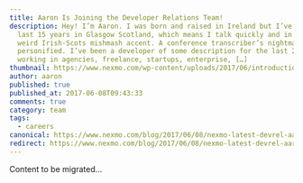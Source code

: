 ```yaml
---
title: Aaron Is Joining the Developer Relations Team!
description: Hey! I’m Aaron. I was born and raised in Ireland but I’ve spent the
  last 15 years in Glasgow Scotland, which means I talk quickly and in some
  weird Irish-Scots mishmash accent. A conference transcriber’s nightmare
  personified. I’ve been a developer of some description for the last 20 years;
  working in agencies, freelance, startups, enterprise, […]
thumbnail: https://www.nexmo.com/wp-content/uploads/2017/06/introduction-header.jpg
author: aaron
published: true
published_at: 2017-06-08T09:43:33
comments: true
category: team
tags:
  - careers
canonical: https://www.nexmo.com/blog/2017/06/08/nexmo-latest-devrel-aaron-bassett-dr
redirect: https://www.nexmo.com/blog/2017/06/08/nexmo-latest-devrel-aaron-bassett-dr
---
```

Content to be migrated...